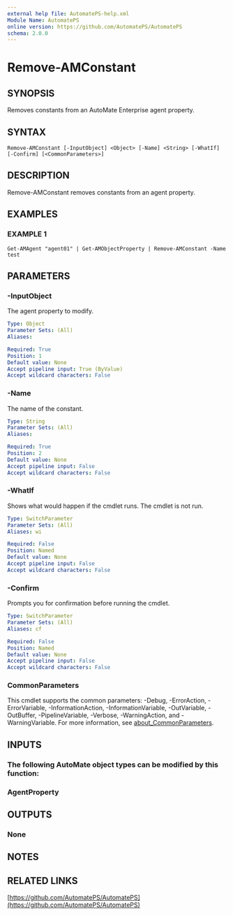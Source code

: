 ```yaml
---
external help file: AutomatePS-help.xml
Module Name: AutomatePS
online version: https://github.com/AutomatePS/AutomatePS
schema: 2.0.0
---
```


# Remove-AMConstant

## SYNOPSIS
Removes constants from an AutoMate Enterprise agent property.

## SYNTAX

```
Remove-AMConstant [-InputObject] <Object> [-Name] <String> [-WhatIf] [-Confirm] [<CommonParameters>]
```

## DESCRIPTION
Remove-AMConstant removes constants from an agent property.

## EXAMPLES

### EXAMPLE 1
```
Get-AMAgent "agent01" | Get-AMObjectProperty | Remove-AMConstant -Name test
```

## PARAMETERS

### -InputObject
The agent property to modify.

```yaml
Type: Object
Parameter Sets: (All)
Aliases:

Required: True
Position: 1
Default value: None
Accept pipeline input: True (ByValue)
Accept wildcard characters: False
```

### -Name
The name of the constant.

```yaml
Type: String
Parameter Sets: (All)
Aliases:

Required: True
Position: 2
Default value: None
Accept pipeline input: False
Accept wildcard characters: False
```

### -WhatIf
Shows what would happen if the cmdlet runs.
The cmdlet is not run.

```yaml
Type: SwitchParameter
Parameter Sets: (All)
Aliases: wi

Required: False
Position: Named
Default value: None
Accept pipeline input: False
Accept wildcard characters: False
```

### -Confirm
Prompts you for confirmation before running the cmdlet.

```yaml
Type: SwitchParameter
Parameter Sets: (All)
Aliases: cf

Required: False
Position: Named
Default value: None
Accept pipeline input: False
Accept wildcard characters: False
```

### CommonParameters
This cmdlet supports the common parameters: -Debug, -ErrorAction, -ErrorVariable, -InformationAction, -InformationVariable, -OutVariable, -OutBuffer, -PipelineVariable, -Verbose, -WarningAction, and -WarningVariable. For more information, see [about_CommonParameters](http://go.microsoft.com/fwlink/?LinkID=113216).

## INPUTS

### The following AutoMate object types can be modified by this function:
### AgentProperty
## OUTPUTS

### None
## NOTES

## RELATED LINKS

[https://github.com/AutomatePS/AutomatePS](https://github.com/AutomatePS/AutomatePS)

